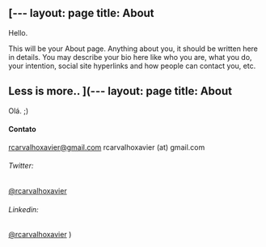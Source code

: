 [---
layout: page
title: About
---

Hello.

This will be your About page. Anything about you, it should be written here in details. You may describe your bio here like who you are, what you do, your intention, social site hyperlinks and how people can contact you, etc.

**Less is more..**
](---
layout: page
title: About
---

Olá.
;)

#### Contato
<rcarvalhoxavier@gmail.com>
rcarvalhoxavier (at) gmail.com

###### Twitter: 
[@rcarvalhoxavier](https://twitter.com/rcarvalhoxavier)

###### Linkedin: 
[@rcarvalhoxavier](https://www.linkedin.com/in/rcarvalhoxavier/)
)